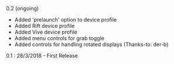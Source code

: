 0.2 (ongoing)

* Added 'prelaunch' option to device profile
* Added Rift device profile
* Added Vive device profile
* Added menu controls for grab toggle
* Added controls for handling rotated displays (Thanks-to: der-b)

0.1 : 28/3/2018 - First Release
